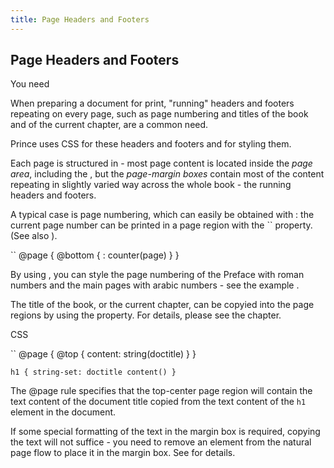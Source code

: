 ```yaml
---
title: Page Headers and Footers
---
```


Page Headers and Footers
------------------------

You need  

When preparing a document for print, "running" headers and footers repeating on every page, such as page numbering and titles of the book and of the current chapter, are a common need.

Prince uses CSS for these headers and footers and for styling them.

Each page is structured in - most page content is located inside the *page area*, including the , but the *page-margin boxes* contain most of the content repeating in slightly varied way across the whole book - the running headers and footers.

A typical case is page numbering, which can easily be obtained with : the current page number can be printed in a page region with the `` property. (See also ).

``
    @page {
        @bottom {
            : counter(page)
        }
    }

By using , you can style the page numbering of the Preface with roman numbers and the main pages with arabic numbers - see the example .

The title of the book, or the current chapter, can be copyied into the page regions by using the property. For details, please see the chapter.

CSS

``
    @page {
        @top { content: string(doctitle) }
    }

    h1 { string-set: doctitle content() }

The @page rule specifies that the top-center page region will contain the text content of the document title copied from the text content of the `h1` element in the document.

If some special formatting of the text in the margin box is required, copying the text will not suffice - you need to remove an element from the natural page flow to place it in the margin box. See for details.
